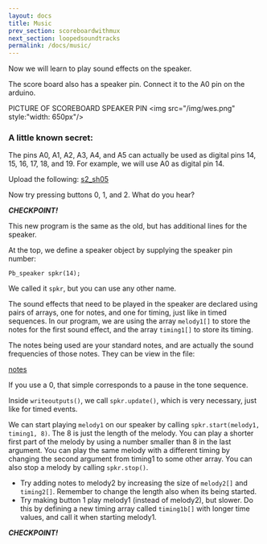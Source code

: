 ```yaml
---
layout: docs
title: Music
prev_section: scoreboardwithmux
next_section: loopedsoundtracks
permalink: /docs/music/
---
```


Now we will learn to play sound effects on the speaker.

The score board also has a speaker pin. Connect it to the A0 pin on
the arduino.

PICTURE OF SCOREBOARD SPEAKER PIN
<img src="/img/wes.png" style:"width: 650px"/>

### A little known secret:

The pins A0, A1, A2, A3, A4, and A5 can actually be used as digital
pins 14, 15, 16, 17, 18, and 19. For example, we will use A0 as
digital pin 14.

Upload the following:
<a href="{{ site.baseurl }}/sketches/s2_sh05.txt">s2_sh05</a>


Now try pressing buttons 0, 1, and 2. What do you hear?

**_CHECKPOINT!_**

This new program is the same as the old, but has additional lines for the speaker.

At the top, we define a speaker object by supplying the speaker pin number:

```
Pb_speaker spkr(14);
```

We called it ```spkr```, but you can use any other name.

The sound effects that need to be played in the speaker are declared
using pairs of arrays, one for notes, and one for timing, just like in
timed sequences. In our program, we are using the array
```melody1[]``` to store the notes for the first sound effect, and the
array ```timing1[]``` to store its timing.

The notes being used are your standard notes, and are actually the
sound frequencies of those notes. They can be view in the file:

<a href="{{ site.baseurl }}/sketches/notes.h">notes</a>


If you use a 0, that simple corresponds to a pause in the tone sequence.



Inside ```writeoutputs()```, we call ```spkr.update()```, which is
very necessary, just like for timed events.

We can start playing ```melody1``` on our speaker by calling
```spkr.start(melody1, timing1, 8)```. The 8 is just the length of the
melody. You can play a shorter first part of the melody by using a
number smaller than 8 in the last argument. You can play the same
melody with a different timing by changing the second argument from
timing1 to some other array. You can also stop a melody by calling
```spkr.stop()```.


- Try adding notes to melody2 by increasing the size of
  ```melody2[]``` and ```timing2[]```. Remember to change the length also when its being started.
- Try making button 1 play melody1 (instead of melody2), but slower. Do this by defining a new timing array called ```timing1b[]``` with longer time values, and call it when starting melody1.

**_CHECKPOINT!_**
